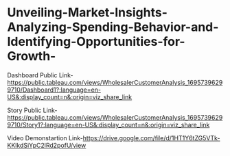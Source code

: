 # Unveiling-Market-Insights-Analyzing-Spending-Behavior-and-Identifying-Opportunities-for-Growth-

Dashboard Public Link-https://public.tableau.com/views/WholesalerCustomerAnalysis_16957396299710/Dashboard1?:language=en-US&:display_count=n&:origin=viz_share_link

Story Public Link-https://public.tableau.com/views/WholesalerCustomerAnalysis_16957396299710/Story1?:language=en-US&:display_count=n&:origin=viz_share_link

Video Demonstartion Link-https://drive.google.com/file/d/1HT1Y6tZG5VTk-KKlkdSiYpC2lRd2pofU/view
